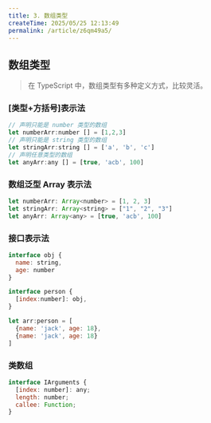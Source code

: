 ```yaml
---
title: 3. 数组类型
createTime: 2025/05/25 12:13:49
permalink: /article/z6qm49a5/
---
```

##  数组类型

>  在 TypeScript 中，数组类型有多种定义方式，比较灵活。 



### [类型+方括号]表示法

```js
// 声明只能是 number 类型的数组
let numberArr:number [] = [1,2,3]
// 声明只能是 string 类型的数组
let stringArr:string [] = ['a', 'b', 'c']
// 声明任意类型的数组
let anyArr:any [] = [true, 'acb', 100]
```



### 数组泛型 Array<elemType> 表示法

```js
let numberArr: Array<number> = [1, 2, 3]
let stringArr: Array<string> = ["1", "2", "3"]
let anyArr: Array<any> = [true, 'acb', 100]
```



### 接口表示法

```js
interface obj {
  name: string,
  age: number
}

interface person {
  [index:number]: obj,
}

let arr:person = [
  {name: 'jack', age: 18},
  {name: 'jack', age: 18}
]
```



### 类数组

> 

```js
interface IArguments {
  [index: number]: any;
  length: number;
  callee: Function;
}
```

